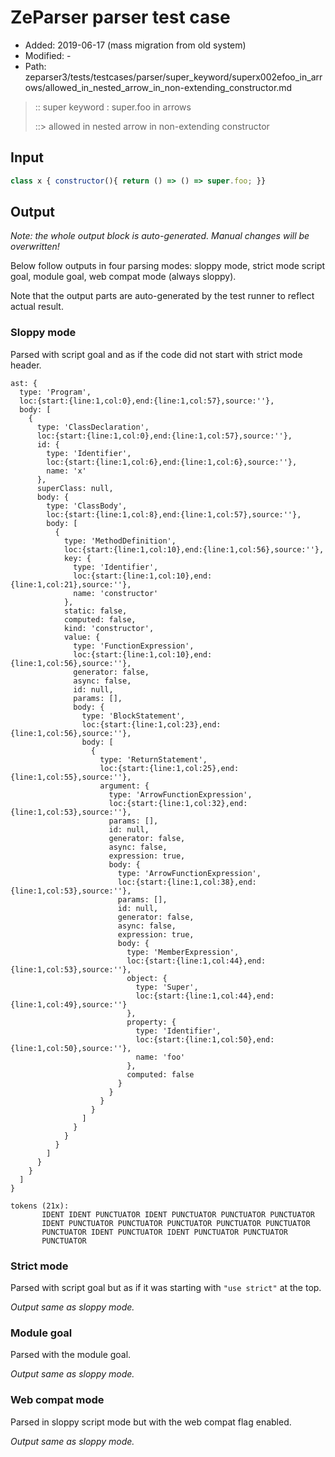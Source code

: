 # ZeParser parser test case

- Added: 2019-06-17 (mass migration from old system)
- Modified: -
- Path: zeparser3/tests/testcases/parser/super_keyword/superx002efoo_in_arrows/allowed_in_nested_arrow_in_non-extending_constructor.md

> :: super keyword : super.foo in arrows
>
> ::> allowed in nested arrow in non-extending constructor

## Input

`````js
class x { constructor(){ return () => () => super.foo; }}
`````

## Output

_Note: the whole output block is auto-generated. Manual changes will be overwritten!_

Below follow outputs in four parsing modes: sloppy mode, strict mode script goal, module goal, web compat mode (always sloppy).

Note that the output parts are auto-generated by the test runner to reflect actual result.

### Sloppy mode

Parsed with script goal and as if the code did not start with strict mode header.

`````
ast: {
  type: 'Program',
  loc:{start:{line:1,col:0},end:{line:1,col:57},source:''},
  body: [
    {
      type: 'ClassDeclaration',
      loc:{start:{line:1,col:0},end:{line:1,col:57},source:''},
      id: {
        type: 'Identifier',
        loc:{start:{line:1,col:6},end:{line:1,col:6},source:''},
        name: 'x'
      },
      superClass: null,
      body: {
        type: 'ClassBody',
        loc:{start:{line:1,col:8},end:{line:1,col:57},source:''},
        body: [
          {
            type: 'MethodDefinition',
            loc:{start:{line:1,col:10},end:{line:1,col:56},source:''},
            key: {
              type: 'Identifier',
              loc:{start:{line:1,col:10},end:{line:1,col:21},source:''},
              name: 'constructor'
            },
            static: false,
            computed: false,
            kind: 'constructor',
            value: {
              type: 'FunctionExpression',
              loc:{start:{line:1,col:10},end:{line:1,col:56},source:''},
              generator: false,
              async: false,
              id: null,
              params: [],
              body: {
                type: 'BlockStatement',
                loc:{start:{line:1,col:23},end:{line:1,col:56},source:''},
                body: [
                  {
                    type: 'ReturnStatement',
                    loc:{start:{line:1,col:25},end:{line:1,col:55},source:''},
                    argument: {
                      type: 'ArrowFunctionExpression',
                      loc:{start:{line:1,col:32},end:{line:1,col:53},source:''},
                      params: [],
                      id: null,
                      generator: false,
                      async: false,
                      expression: true,
                      body: {
                        type: 'ArrowFunctionExpression',
                        loc:{start:{line:1,col:38},end:{line:1,col:53},source:''},
                        params: [],
                        id: null,
                        generator: false,
                        async: false,
                        expression: true,
                        body: {
                          type: 'MemberExpression',
                          loc:{start:{line:1,col:44},end:{line:1,col:53},source:''},
                          object: {
                            type: 'Super',
                            loc:{start:{line:1,col:44},end:{line:1,col:49},source:''}
                          },
                          property: {
                            type: 'Identifier',
                            loc:{start:{line:1,col:50},end:{line:1,col:50},source:''},
                            name: 'foo'
                          },
                          computed: false
                        }
                      }
                    }
                  }
                ]
              }
            }
          }
        ]
      }
    }
  ]
}

tokens (21x):
       IDENT IDENT PUNCTUATOR IDENT PUNCTUATOR PUNCTUATOR PUNCTUATOR
       IDENT PUNCTUATOR PUNCTUATOR PUNCTUATOR PUNCTUATOR PUNCTUATOR
       PUNCTUATOR IDENT PUNCTUATOR IDENT PUNCTUATOR PUNCTUATOR
       PUNCTUATOR
`````

### Strict mode

Parsed with script goal but as if it was starting with `"use strict"` at the top.

_Output same as sloppy mode._

### Module goal

Parsed with the module goal.

_Output same as sloppy mode._

### Web compat mode

Parsed in sloppy script mode but with the web compat flag enabled.

_Output same as sloppy mode._
